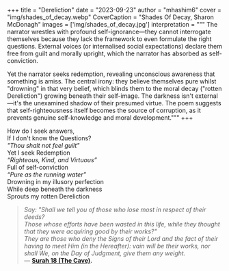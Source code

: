 +++
title = "Dereliction"
date = "2023-09-23"
author = "mhashim6"
cover = "img/shades_of_decay.webp"
CoverCaption = "Shades Of Decay, Sharon McDonagh"
images = ['img/shades_of_decay.jpg']
interpretation = """
The narrator wrestles with profound self-ignorance—they cannot interrogate themselves because they lack the framework to even formulate the right questions. External voices (or internalised social expectations) declare them free from guilt and morally upright, which the narrator has absorbed as self-conviction.

Yet the narrator seeks redemption, revealing unconscious awareness that something is amiss. The central irony: they believe themselves pure whilst "drowning" in that very belief, which blinds them to the moral decay ("rotten Dereliction") growing beneath their self-image. The darkness isn't external—it's the unexamined shadow of their presumed virtue. The poem suggests that self-righteousness itself becomes the source of corruption, as it prevents genuine self-knowledge and moral development."""
+++


How do I seek answers, \
If I don't know the Questions? \
*"Thou shalt not feel guilt"* \
Yet I seek Redemption \
*“Righteous, Kind, and Virtuous”* \
Full of self-conviction \
*“Pure as the running water”* \
Drowning in my illusory perfection \
While deep beneath the darkness \
Sprouts my rotten Dereliction 


> _Say: "Shall we tell you of those who lose most in respect of their deeds?_ \
> _Those whose efforts have been wasted in this life, while they thought that they were acquiring good by their works?"_ \
> _They are those who deny the Signs of their Lord and the fact of their having to meet Him (in the Hereafter): vain will be their works, nor shall We, on the Day of Judgment, give them any weight._ \
— __[Surah 18 (The Cave)](https://quran.com/18?startingVerse=103).__
